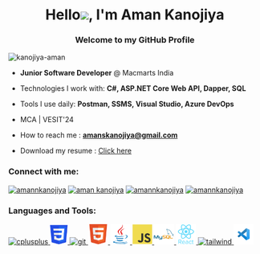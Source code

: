 

<h1 align="center">Hello<img src="https://github.com/TheDudeThatCode/TheDudeThatCode/blob/master/Assets/Hi.gif" width="29px">, I'm Aman Kanojiya</h1>
<h3 align="center">Welcome to my GitHub Profile</h3>


<!-- <img align="right" alt="coding" width="400" src="https://github.com/kanojiya-aman/kanojiya-aman/blob/main/profile-pic%20(1).png"> -->

<p align="left"> <img src="https://komarev.com/ghpvc/?username=kanojiya-aman&label=Profile%20views&color=0e75b6&style=flat" alt="kanojiya-aman" /> </p>

- **Junior Software Developer** @ Macmarts India

- Technologies I work with: **C#, ASP.NET Core Web API, Dapper, SQL**

- Tools I use daily: **Postman, SSMS, Visual Studio, Azure DevOps**

- MCA | VESIT'24

- How to reach me : **amanskanojiya@gmail.com**

- Download my resume : [Click here](https://drive.google.com/uc?export=download&id=1VAUIKLgLPb2AD3V-_uiR4hAdXKKPIkB-)

<h3 align="left">Connect with me:</h3>
<p align="left">
<a href="https://twitter.com/amannkanojiya" target="_blank"><img align="center" src="https://uxwing.com/wp-content/themes/uxwing/download/brands-and-social-media/x-social-media-logo-icon.png" alt="amannkanojiya" height="33" width="33" /></a>
<a href="https://linkedin.com/in/aman kanojiya" target="_blank"><img align="center" src="https://raw.githubusercontent.com/rahuldkjain/github-profile-readme-generator/master/src/images/icons/Social/linked-in-alt.svg" alt="aman kanojiya" height="30" width="40" /></a>
<a href="https://instagram.com/amannkanojiya" target="_blank"><img align="center" src="https://img.icons8.com/?size=48&id=Xy10Jcu1L2Su&format=png" alt="amannkanojiya" height="40" width="40" /></a>
<a href="https://discordapp.com/users/764015022837727232" target="_blank"><img align="center" src="https://img.icons8.com/?size=48&id=M725CLW4L7wE&format=png" alt="amannkanojiya" height="40" width="40" /></a>
</p>


<h3 align="left">Languages and Tools:</h3>
<p align="left"> 
<!-- Foundational C# Certification -->
<a href="https://www.freecodecamp.org/certification/fccfa487ad9-c553-406f-8736-7f044ef9b180/foundational-c-sharp-with-microsoft" target="_blank" rel="noreferrer">
  <img src="https://imgs.search.brave.com/fwOD7cVO8n0triTpajdEFkNo6wgW4HpsZ9hJDaNlslA/rs:fit:860:0:0:0/g:ce/aHR0cHM6Ly9zdHls/ZXMucmVkZGl0bWVk/aWEuY29tL3Q1XzJx/aGRmL3N0eWxlcy9j/b21tdW5pdHlJY29u/X3NrOGsyaGlzdnl2/NTEucG5n" alt="cplusplus" width="40" height="40"/>
</a>

<!-- CSS -->
<a href="https://www.w3schools.com/css/" target="_blank" rel="noreferrer">
  <img src="https://github.com/kanojiya-aman/kanojiya-aman/blob/main/CSS.png" alt="css3" width="35" height="40"/>
</a>

<!-- Git -->
<a href="https://git-scm.com/" target="_blank" rel="noreferrer">
  <img src="https://www.vectorlogo.zone/logos/git-scm/git-scm-icon.svg" alt="git" width="40" height="40"/>
</a>

<!-- HTML -->
<a href="https://www.w3.org/html/" target="_blank" rel="noreferrer">
  <img src="https://github.com/kanojiya-aman/kanojiya-aman/blob/main/HTML.png" alt="html5" width="40" height="40"/>
</a>

<!-- Java -->
<a href="https://www.java.com" target="_blank" rel="noreferrer">
  <img src="https://raw.githubusercontent.com/devicons/devicon/master/icons/java/java-original.svg" alt="java" width="40" height="40"/>
</a>

<!-- JavaScript -->
<a href="https://developer.mozilla.org/en-US/docs/Web/JavaScript" target="_blank" rel="noreferrer">
  <img src="https://raw.githubusercontent.com/devicons/devicon/master/icons/javascript/javascript-original.svg" alt="javascript" width="40" height="40"/>
</a>

<!-- MySQL -->
<a href="https://www.mysql.com/" target="_blank" rel="noreferrer">
  <img src="https://raw.githubusercontent.com/devicons/devicon/master/icons/mysql/mysql-original-wordmark.svg" alt="mysql" width="40" height="40"/>
</a>

<!-- React -->
<a href="https://reactjs.org/" target="_blank" rel="noreferrer">
  <img src="https://raw.githubusercontent.com/devicons/devicon/master/icons/react/react-original-wordmark.svg" alt="react" width="40" height="40"/>
</a>

<!-- Tailwind CSS -->
<a href="https://tailwindcss.com/" target="_blank" rel="noreferrer">
  <img src="https://www.vectorlogo.zone/logos/tailwindcss/tailwindcss-icon.svg" alt="tailwind" width="40" height="40"/>
</a>

<!-- Visual Studio Code -->
<a href="https://code.visualstudio.com/docs/introvideos/basics" target="_blank" rel="noreferrer">
  <img src="https://github.com/kanojiya-aman/kanojiya-aman/blob/main/VSCode.png" alt="vs code" width="40" height="40"/>
</a>

</p>
<!--
<h4 align="center">Let's Connect and Work together!</h4>
-->
